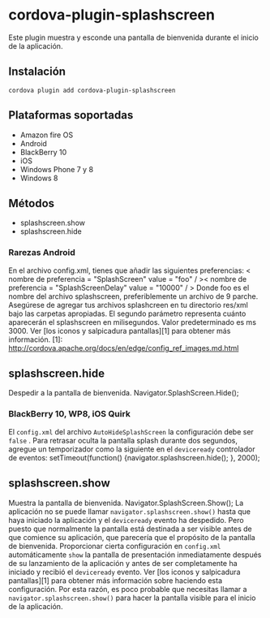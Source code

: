<!---
    Licensed to the Apache Software Foundation (ASF) under one
    or more contributor license agreements.  See the NOTICE file
    distributed with this work for additional information
    regarding copyright ownership.  The ASF licenses this file
    to you under the Apache License, Version 2.0 (the
    "License"); you may not use this file except in compliance
    with the License.  You may obtain a copy of the License at
      http://www.apache.org/licenses/LICENSE-2.0
    Unless required by applicable law or agreed to in writing,
    software distributed under the License is distributed on an
    "AS IS" BASIS, WITHOUT WARRANTIES OR CONDITIONS OF ANY
    KIND, either express or implied.  See the License for the
    specific language governing permissions and limitations
    under the License.
-->
# cordova-plugin-splashscreen
Este plugin muestra y esconde una pantalla de bienvenida durante el inicio de la aplicación.
## Instalación
    cordova plugin add cordova-plugin-splashscreen
## Plataformas soportadas
*   Amazon fire OS
*   Android
*   BlackBerry 10
*   iOS
*   Windows Phone 7 y 8
*   Windows 8
## Métodos
*   splashscreen.show
*   splashscreen.hide
### Rarezas Android
En el archivo config.xml, tienes que añadir las siguientes preferencias:
    < nombre de preferencia = "SplashScreen" value = "foo" / >< nombre de preferencia = "SplashScreenDelay" value = "10000" / >
Donde foo es el nombre del archivo splashscreen, preferiblemente un archivo de 9 parche. Asegúrese de agregar tus archivos splashcreen en tu directorio res/xml bajo las carpetas apropiadas. El segundo parámetro representa cuánto aparecerán el splashscreen en milisegundos. Valor predeterminado es ms 3000. Ver [los iconos y salpicadura pantallas][1] para obtener más información.
 [1]: http://cordova.apache.org/docs/en/edge/config_ref_images.md.html
## splashscreen.hide
Despedir a la pantalla de bienvenida.
    Navigator.SplashScreen.Hide();
### BlackBerry 10, WP8, iOS Quirk
El `config.xml` del archivo `AutoHideSplashScreen` la configuración debe ser `false` . Para retrasar oculta la pantalla splash durante dos segundos, agregue un temporizador como la siguiente en el `deviceready` controlador de eventos:
        setTimeout(function() {navigator.splashscreen.hide();
        }, 2000);
## splashscreen.show
Muestra la pantalla de bienvenida.
    Navigator.SplashScreen.Show();
La aplicación no se puede llamar `navigator.splashscreen.show()` hasta que haya iniciado la aplicación y el `deviceready` evento ha despedido. Pero puesto que normalmente la pantalla está destinada a ser visible antes de que comience su aplicación, que parecería que el propósito de la pantalla de bienvenida. Proporcionar cierta configuración en `config.xml` automáticamente `show` la pantalla de presentación inmediatamente después de su lanzamiento de la aplicación y antes de ser completamente ha iniciado y recibió el `deviceready` evento. Ver [los iconos y salpicadura pantallas][1] para obtener más información sobre haciendo esta configuración. Por esta razón, es poco probable que necesitas llamar a `navigator.splashscreen.show()` para hacer la pantalla visible para el inicio de la aplicación.
